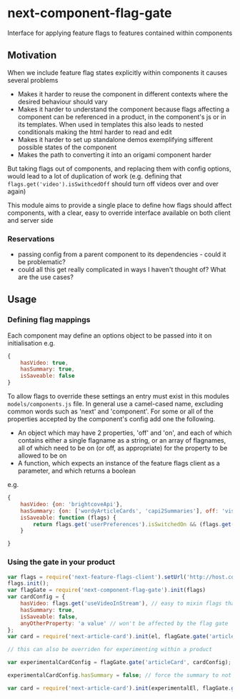 # next-component-flag-gate
Interface for applying feature flags to features contained within components

## Motivation

When we include feature flag states explicitly within components it causes several problems

 - Makes it harder to reuse the component in different contexts where the desired behaviour should vary
 - Makes it harder to understand the component because flags affecting a component can be referenced in a product, in the component's js or in its templates. When used in templates this also leads to nested conditionals making the html harder to read and edit
 - Makes it harder to set up standalone demos exemplifying sifferent possible states of the component
 - Makes the path to converting it into an origami component harder

But taking flags out of components, and replacing them with config options, would lead to a lot of duplication of work (e.g. defining that `flags.get('video').isSwithcedOff` should turn off videos over and over again)

This module aims to provide a single place to define how flags should affect components, with a clear, easy to override interface available on both client and server side

### Reservations

 - passing config from a parent component to its dependencies - could it be problematic?
 - could all this get really complicated in ways I haven't thought of? What are the use cases?

## Usage

### Defining flag mappings

Each component may define an options object to be passed into it on initialisation e.g.


```javascript
{
	hasVideo: true,
	hasSummary: true,
	isSaveable: false
}
```

To allow flags to override these settings an entry must exist in this modules `models/components.js` file. In general use a camel-cased name, excluding common words such as 'next' and 'component'. For some or all of the properties accepted by the component's config add one the following.

* An object which may have 2 properties, 'off' and 'on', and each of which contains either a single flagname as a string, or an array of flagnames, all of which need to be on (or off, as appropriate) for the property to be allowed to be on
* A function, which expects an instance of the feature flags client as a parameter, and which returns a boolean

e.g.

``` javascript
{
	hasVideo: {on: 'brightcoveApi'},
	hasSummary: {on: ['wordyArticleCards', 'capi2Summaries'], off: 'visuallyEnhancedCards'},
	isSaveable: function (flags) {
		return flags.get('userPreferences').isSwitchedOn && (flags.get('saveForLater').isSwitchedOn) || (flags.get('saveV2').isSwitchedOn())
	}

}

```

### Using the gate in your product

```javascript
var flags = require('next-feature-flags-client').setUrl('http://host.com')
flags.init();
var flagGate = require('next-component-flag-gate').init(flags)
var cardConfig = {
	hasVideo: flags.get('useVideoInStream'), // easy to mixin flags that affect an isolated part of the app
	hasSummary: true,
	isSaveable: false,
	anyOtherProperty: 'a value' // won't be affected by the flag gate
};
var card = require('next-article-card').init(el, flagGate.gate('articleCard', cardConfig));

// this can also be overriden for experimenting within a product

var experimentalCardConfig = flagGate.gate('articleCard', cardConfig);

experimentalCardConfig.hasSummary = false; // force the summary to not appear

var card = require('next-article-card').init(experimentalEl, flagGate.gate('articleCard', cardConfig));

```
